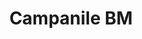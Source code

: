 ---
layout: works
title:  "Campanile BM"
dir: ville/1
preview: 2.png
content-url: campanile-bm
works: "lavori-bm"
---